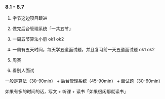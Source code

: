 ### 8.1 - 8.7

1. 字节这边项目跟进

2. 做完后台管理系统「一共五节」

3. 一周五节算法小册 ok1 ok2

4. 一周有五天时间，每天学五道面试题，并且复习前一天五道面试题 ok1 ok2

5. 周赛

6. 看别人面试

一般是算法（30-90min） + 后台管理系统（45-90min） + 面试题（30-60min）

如果有多的时间的话，写文 + 听课 + 读书「如果很闲那就读书」